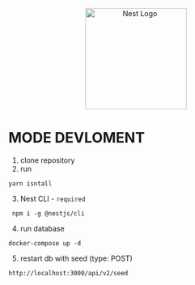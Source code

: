 <p align="center">
  <a href="http://nestjs.com/" target="blank"><img src="https://nestjs.com/img/logo-small.svg" width="200" alt="Nest Logo" /></a>
</p>

[circleci-image]: https://img.shields.io/circleci/build/github/nestjs/nest/master?token=abc123def456
[circleci-url]: https://circleci.com/gh/nestjs/nest

# MODE DEVLOMENT

1. clone repository
2. run
```
yarn isntall 
```
3. Nest CLI - `required`
```
 npm i -g @nestjs/cli
```
4. run database
```
docker-compose up -d
```
5. restart db with seed (type: POST)
```
http://localhost:3000/api/v2/seed 
```